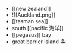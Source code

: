 - [[new zealand]]
- ![[Auckland.png]]
- [[tasman sea]]
- south [[pacific 海洋]]
- [[pegasus]] bay
- great barrier island 🏝 
